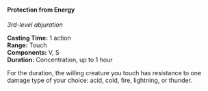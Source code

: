 #### Protection from Energy
<!-- markdownlint-disable link-image-reference-definitions -->
[_metadata_:spell_name]:- "Protection from Energy"
[_metadata_:spell_level]:- "3"
[_metadata_:spell_school]:- "abjuration"
[_metadata_:ritual]:- "false"
[_metadata_:casting_time_amount]:- "1"
[_metadata_:casting_time_unit]:- "action"
[_metadata_:range]:- "Touch"
[_metadata_:target]:- "one willing creature"
[_metadata_:components_verbal]:- "true"
[_metadata_:components_somatic]:- "true"
[_metadata_:components_material]:- "false"
[_metadata_:duration]:- "1 hour"
[_metadata_:concentration]:- "true"
[_metadata_:compared_to_wotc_srd_5.1]:- "mechanics_same_wording_same"
[_metadata_:compared_to_a5e_srd]:- "mechanics_different_wording_different"
<!-- markdownlint-disable-next-line no-emphasis-as-heading -->
_3rd-level abjuration_

**Casting Time:** 1 action \
**Range:** Touch \
**Components:** V, S \
**Duration:** Concentration, up to 1 hour

For the duration, the willing creature you touch has resistance to one damage type of your choice: acid, cold, fire, lightning, or thunder.
